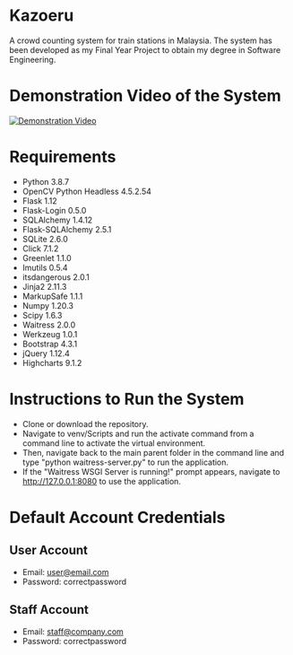 # Kazoeru
A crowd counting system for train stations in Malaysia.
The system has been developed as my Final Year Project to obtain my degree in Software Engineering.

# Demonstration Video of the System
[![Demonstration Video](https://img.youtube.com/vi/r3inAqmxZ0A/0.jpg)](https://www.youtube.com/watch?v=r3inAqmxZ0A)

# Requirements
* Python 3.8.7
* OpenCV Python Headless 4.5.2.54
* Flask 1.12
* Flask-Login 0.5.0
* SQLAlchemy 1.4.12
* Flask-SQLAlchemy 2.5.1
* SQLite 2.6.0
* Click 7.1.2
* Greenlet 1.1.0
* Imutils 0.5.4
* itsdangerous 2.0.1
* Jinja2 2.11.3
* MarkupSafe 1.1.1
* Numpy 1.20.3
* Scipy 1.6.3
* Waitress 2.0.0
* Werkzeug 1.0.1
* Bootstrap 4.3.1
* jQuery 1.12.4
* Highcharts 9.1.2

# Instructions to Run the System
* Clone or download the repository.
* Navigate to venv/Scripts and run the activate command from a command line to activate the virtual environment.
* Then, navigate back to the main parent folder in the command line and type "python waitress-server.py" to run the application.
* If the "Waitress WSGI Server is running!" prompt appears, navigate to http://127.0.0.1:8080 to use the application.

# Default Account Credentials
## User Account
- Email: user@email.com
- Password: correctpassword

## Staff Account
- Email: staff@company.com
- Password: correctpassword
